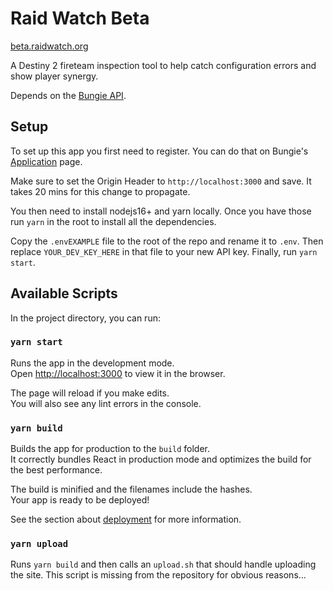 # Raid Watch Beta

[beta.raidwatch.org](http://beta.raidwatch.org)

A Destiny 2 fireteam inspection tool to help catch configuration errors and show player synergy.

Depends on the [Bungie API](https://bungie-net.github.io/multi/index.html).

## Setup

To set up this app you first need to register. You can do that on Bungie's
[Application](https://www.bungie.net/en/Application) page.

Make sure to set the Origin Header to `http://localhost:3000` and save. It takes 20 mins for this
change to propagate.

You then need to install nodejs16+ and yarn locally. Once you have those run `yarn` in the root to
install all the dependencies.

Copy the `.envEXAMPLE` file to the root of the repo and rename it to `.env`. Then replace
`YOUR_DEV_KEY_HERE` in that file to your new API key. Finally, run `yarn start`.

## Available Scripts

In the project directory, you can run:

### `yarn start`

Runs the app in the development mode.\
Open [http://localhost:3000](http://localhost:3000) to view it in the browser.

The page will reload if you make edits.\
You will also see any lint errors in the console.

### `yarn build`

Builds the app for production to the `build` folder.\
It correctly bundles React in production mode and optimizes the build for the best performance.

The build is minified and the filenames include the hashes.\
Your app is ready to be deployed!

See the section about [deployment](https://facebook.github.io/create-react-app/docs/deployment) for
more information.

### `yarn upload`

Runs `yarn build` and then calls an `upload.sh` that should handle uploading the site. This script
is missing from the repository for obvious reasons...